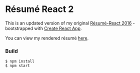 # Résumé React 2

This is an updated version of my original [Résumé-React 2016](https://github.com/zuqini/resume-react) - bootstrapped with [Create React App](https://github.com/facebook/create-react-app).

You can view my rendered résumé [here](https://zuqi.li/resources/ZuqiLi_Resume.pdf).

### Build

```
$ npm install
$ npm start
```
